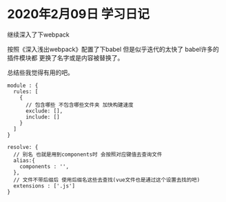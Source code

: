 # 2020年2月09日 学习日记

继续深入了下webpack

按照《深入浅出webpack》配置了下babel 但是似乎迭代的太快了 babel许多的插件模块都
更换了名字或是内容被替换了。

总结些我觉得有用的吧。

```
module : {
  rules: [
    {
      // 包含哪些 不包含哪些文件夹 加快构建速度
      exclude: [],
      include: []
    }
  ]
}
```

```
resolve: {
  // 别名 也就是用到components时 会按照对应键值去查询文件
  alias:{
    components : '',
  },
  // 文件不带后缀后 使用后缀名这些去查找(vue文件也是通过这个设置去找的吧)
  extensions : ['.js']
}
```